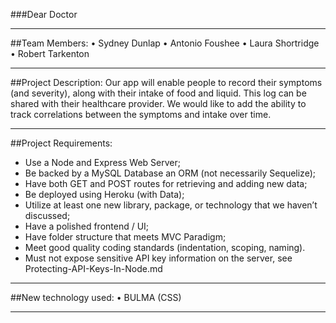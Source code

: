 ###Dear Doctor
***
##Team Members:
• Sydney Dunlap
• Antonio Foushee
• Laura Shortridge 
• Robert Tarkenton	
***
##Project Description:
Our app will enable people to record their symptoms (and severity), along with their intake of food and liquid. This log can be shared with their healthcare provider.
We would like to add the ability to track correlations between the symptoms and intake over time.
***
##Project Requirements:
* Use a Node and Express Web Server;
* Be backed by a MySQL Database an ORM (not necessarily Sequelize);
* Have both GET and POST routes for retrieving and adding new data;
* Be deployed using Heroku (with Data);
* Utilize at least one new library, package, or technology that we haven’t discussed;
* Have a polished frontend / UI;
* Have folder structure that meets MVC Paradigm;
* Meet good quality coding standards (indentation, scoping, naming).
* Must not expose sensitive API key information on the server, see Protecting-API-Keys-In-Node.md
***
##New technology used:
• BULMA (CSS)
***
